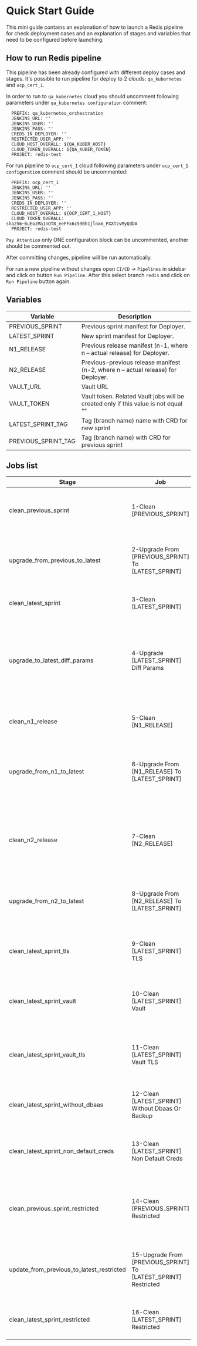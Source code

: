 # Quick Start Guide
This mini guide contains an explanation of how to launch a Redis pipeline for check deployment cases and an explanation of stages and variables that need to be configured before launching.

## How to run Redis pipeline
This pipeline has been already configured with different deploy cases and stages. 
It's possible to run pipeline for deploy to 2 clouds: `qa_kubernetes` and `ocp_cert_1`. 

In order to run to `qa_kubernetes` cloud you should uncomment following parameters under `qa_kubernetes configuration` comment:
```
  PREFIX: qa_kubernetes_orchestration
  JENKINS_URL: ''
  JENKINS_USER: ''
  JENKINS_PASS: ''
  CREDS_IN_DEPLOYER: ''
  RESTRICTED_USER_APP: ''
  CLOUD_HOST_OVERALL: ${QA_KUBER_HOST}
  CLOUD_TOKEN_OVERALL: ${QA_KUBER_TOKEN}
  PROJECT: redis-test
```
For run pipeline to `ocp_cert_1` cloud following parameters under `ocp_cert_1 configuration` comment should be uncommented:
```
  PREFIX: ocp_cert_1
  JENKINS_URL: ''
  JENKINS_USER: ''
  JENKINS_PASS: ''
  CREDS_IN_DEPLOYER: ''
  RESTRICTED_USER_APP: ''
  CLOUD_HOST_OVERALL: ${OCP_CERT_1_HOST}
  CLOUD_TOKEN_OVERALL: sha256~6uEozMa1nOT8_eePFx6c59Bh1jlnxm_PXXTzvMyQdDA
  PROJECT: redis-test
```

`Pay Attention` only ONE configuration block can be uncommented, another should be commented out.



After committing changes, pipeline will be run automatically.

For run a new pipeline without changes open `CI/CD` -> `Pipelines` in sidebar and click on button `Run Pipeline`. After this select branch `redis` and click on `Run Pipeline` button again.

## Variables
<!-- markdownlint-disable line-length -->
| Variable            | Description                                                                           |
|---------------------|---------------------------------------------------------------------------------------|
| PREVIOUS_SPRINT     | Previous sprint manifest for Deployer.                                            |
| LATEST_SPRINT       | New sprint manifest for Deployer.                                                 |
| N1_RELEASE          | Previous release manifest (n-1, where n – actual release) for Deployer.           |
| N2_RELEASE          | Previous-previous release manifest (n-2, where n – actual release)  for Deployer. |
| VAULT_URL           | Vault URL                                                                             | 
| VAULT_TOKEN         | Vault token. Related Vault jobs will be created only if this value is not equal ""    |
| LATEST_SPRINT_TAG    | Tag (branch name) name with CRD for new sprint                                        |
| PREVIOUS_SPRINT_TAG | Tag (branch name) with CRD for previous sprint                                        |
<!-- markdownlint-enable line-length -->


## Jobs list
<!-- markdownlint-disable line-length -->
| Stage                                     | Job                                                             | Description                                                                                   |
|-------------------------------------------|-----------------------------------------------------------------|-----------------------------------------------------------------------------------------------|
| clean_previous_sprint                     | 1-Clean [PREVIOUS_SPRINT]                                       | Clean Deploy job with previous sprint manifest.                                               | 
| upgrade_from_previous_to_latest           | 2-Upgrade From [PREVIOUS_SPRINT] To [LATEST_SPRINT]             | Rolling Update job to new manifest from previous sprint.                                      | 
| clean_latest_sprint                       | 3-Clean [LATEST_SPRINT]                                         | Clean Deploy with new manifest.                                                               | 
| upgrade_to_latest_diff_params             | 4-Upgrade [LATEST_SPRINT] Diff Params                           | Rolling Update with same manifest from previous step, but with changed deployment parameters. | 
| clean_n1_release                          | 5-Clean [N1_RELEASE]                                            | Clean Deploy with previous release manifest                                                   | 
| upgrade_from_n1_to_latest                 | 6-Upgrade From [N1_RELEASE] To [LATEST_SPRINT]                  | Rolling Update from previous release manifest to new manifest.                                | 
| clean_n2_release                          | 7-Clean [N2_RELEASE]                                            | Clean Deploy with previous-previous release manifest (n-2, where n – actual release).         | 
| upgrade_from_n2_to_latest                 | 8-Upgrade From [N2_RELEASE] To [LATEST_SPRINT]                  | Rolling Update to new manifest from n-2 manifest.                                             | 
| clean_latest_sprint_tls                   | 9-Clean [LATEST_SPRINT] TLS                                     | Clean Deploy with new manifest and enabled TLS.                                               | 
| clean_latest_sprint_vault                 | 10-Clean [LATEST_SPRINT] Vault                                  | Clean Deploy with new manifest and Vault integration.                                         | 
| clean_latest_sprint_vault_tls             | 11-Clean [LATEST_SPRINT] Vault TLS                              | Clean Deploy with new manifest with enabled TLS and Vault.                                    | 
| clean_latest_sprint_without_dbaas         | 12-Clean [LATEST_SPRINT] Without Dbaas Or Backup                | Clean Deploy with minimal set of parameters.                                                  | 
| clean_latest_sprint_non_default_creds     | 13-Clean [LATEST_SPRINT] Non Default Creds                      | Clean Deploy with new manifest and not default creds.                                         | 
| clean_previous_sprint_restricted          | 14-Clean [PREVIOUS_SPRINT] Restricted                           | Clean Deploy job with previous sprint manifestin restricted mode                              | 
| update_from_previous_to_latest_restricted | 15-Upgrade From [PREVIOUS_SPRINT] To [LATEST_SPRINT] Restricted | Restricted rolling Update to new manifest from previous sprint.                               | 
| clean_latest_sprint_restricted            | 16-Clean [LATEST_SPRINT] Restricted                             | Restricted clean Deploy with new manifest.                                                    |
<!-- markdownlint-enable line-length -->
